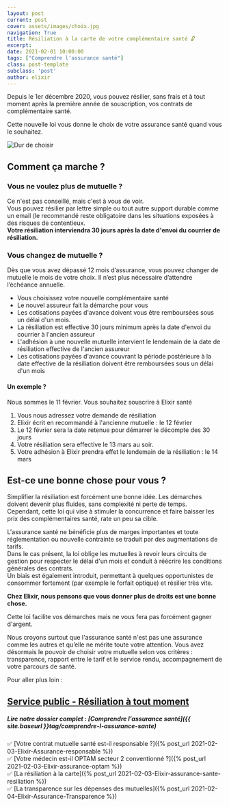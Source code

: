 ```yaml
---
layout: post
current: post
cover: assets/images/choix.jpg
navigation: True
title: Résiliation à la carte de votre complémentaire santé 🔓
excerpt: 
date: 2021-02-01 10:00:00
tags: ["Comprendre l'assurance santé"]
class: post-template
subclass: 'post'
author: elixir
---
```


Depuis le 1er décembre 2020, vous pouvez résilier, sans frais et à tout moment après la première année de souscription, vos contrats de complémentaire santé.

Cette nouvelle loi vous donne le choix de votre assurance santé quand vous le souhaitez.

![Dur de choisir]( https://live.staticflickr.com/5220/5497762688_1590cb1de7_b.jpg)

## Comment ça marche ?

### Vous ne voulez plus de mutuelle ?

Ce n'est pas conseillé, mais c'est à vous de voir.  
Vous pouvez résilier par lettre simple ou tout autre support durable comme un email (le recommandé reste obligatoire dans les situations exposées à des risques de contentieux.  
**Votre résiliation interviendra 30 jours après la date d'envoi du courrier de résiliation.**

### Vous changez de mutuelle ?

Dès que vous avez dépassé 12 mois d’assurance, vous pouvez changer de mutuelle le mois de votre choix. Il n’est plus nécessaire d’attendre l’échéance annuelle. 
-	Vous choisissez votre nouvelle complémentaire santé
-	Le nouvel assureur fait la démarche pour vous
-	Les cotisations payées d'avance doivent vous être remboursées sous un délai d'un mois.
- La résiliation est effective 30  jours minimum après la date d'envoi du courrier à l'ancien assureur
- L'adhésion à une nouvelle mutuelle intervient le lendemain de la date de résiliation effective de l'ancien assureur
- Les cotisations payées d'avance couvrant la période postérieure à la date effective de la résiliation doivent être remboursées sous un délai d'un mois 

#### Un exemple  ?

Nous sommes le 11 février. 
Vous souhaitez souscrire à Elixir santé 

1. Vous nous adressez votre demande de résiliation 
2. Elixir écrit en recommandé à l'ancienne mutuelle : le 12 février
3. Le 12 février sera la date retenue pour démarrer le décompte des 30 jours
4. Votre résiliation sera effective le 13 mars au soir. 
5. Votre adhésion à Elixir prendra effet le lendemain de la résiliation : le 14 mars 

## Est-ce une bonne chose pour vous ?

Simplifier la résiliation est forcément une bonne idée. Les démarches doivent devenir plus fluides, sans complexité ni perte de temps.  
Cependant, cette loi qui vise à stimuler la concurrence et faire baisser les prix des complémentaires santé, rate un peu sa cible.   

L'assurance santé ne bénéficie plus de marges importantes et toute réglementation ou nouvelle contrainte se traduit par des augmentations de tarifs.  
Dans le cas présent, la loi oblige les mutuelles à revoir leurs circuits de gestion pour respecter le délai d'un mois et conduit à réécrire les conditions générales des contrats.   
Un biais est également introduit, permettant à quelques opportunistes de consommer fortement (par exemple le forfait optique) et résilier très vite.   

**Chez Elixir, nous pensons que vous donner plus de droits est une bonne chose.**

Cette loi facilite vos démarches mais ne vous fera pas forcément gagner d'argent.   

Nous croyons surtout que l'assurance santé n'est pas une assurance comme les autres et qu’elle ne mérite toute votre attention. Vous avez désormais le pouvoir de choisir votre mutuelle selon vos critères : transparence, rapport entre le tarif et le service rendu, accompagnement de votre parcours de santé.


Pour aller plus loin : 

<a href= "https://www.service-public.fr/particuliers/vosdroits/F20314">Service public - Résiliation à tout moment </a>
---
 
##### Lire notre dossier complet : [Comprendre l’assurance santé]({{ site.baseurl }}tag/comprendre-l-assurance-sante)

✅ [Votre contrat mutuelle santé est-il responsable ?]({% post_url 2021-02-03-Elixir-Assurance-responsable %})  
✅ [Votre médecin est-il OPTAM secteur 2 conventionné ?]({% post_url 2021-02-03-Elixir-assurance-optam %})  
✅ [La résiliation à la carte]({% post_url 2021-02-03-Elixir-assurance-sante-resiliation %})  
✅ [La transparence sur les dépenses des mutuelles]({% post_url 2021-02-04-Elixir-Assurance-Transparence %})  
